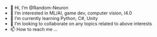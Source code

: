 - 👋 Hi, I’m @Random-Neuron
- 👀 I’m interested in ML/AI, game dev, computer vision, I4.0
- 🌱 I’m currently learning Python, C#, Unity
- 💞️ I’m looking to collaborate on any topics related to above interests
- 📫 How to reach me ...

